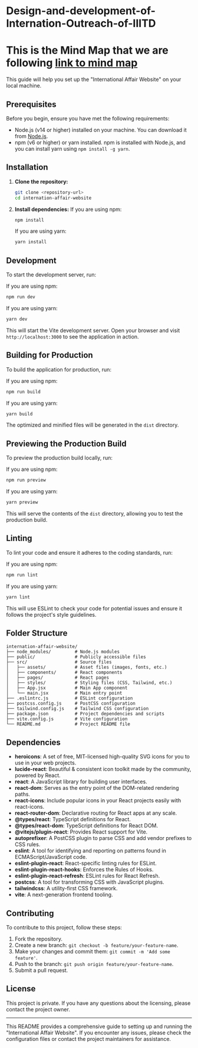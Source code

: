 # Design-and-development-of-Internation-Outreach-of-IIITD

# This is the Mind Map that we are following [link to mind map](https://lucid.app/lucidspark/9908cbeb-df65-4c4d-bb96-210b2f938f90/edit?invitationId=inv_cf521b97-ba4e-4651-adc1-db0eeabdcfdd&page=0_0#)

This guide will help you set up the "International Affair Website" on your local machine.

## Prerequisites

Before you begin, ensure you have met the following requirements:
- Node.js (v14 or higher) installed on your machine. You can download it from [Node.js](https://nodejs.org/).
- npm (v6 or higher) or yarn installed. npm is installed with Node.js, and you can install yarn using `npm install -g yarn`.

## Installation

1. **Clone the repository:**
   ```sh
   git clone <repository-url>
   cd internation-affair-website
   ```

2. **Install dependencies:**
   If you are using npm:
   ```sh
   npm install
   ```
   If you are using yarn:
   ```sh
   yarn install
   ```

## Development

To start the development server, run:

If you are using npm:
```sh
npm run dev
```
If you are using yarn:
```sh
yarn dev
```

This will start the Vite development server. Open your browser and visit `http://localhost:3000` to see the application in action.

## Building for Production

To build the application for production, run:

If you are using npm:
```sh
npm run build
```
If you are using yarn:
```sh
yarn build
```

The optimized and minified files will be generated in the `dist` directory.

## Previewing the Production Build

To preview the production build locally, run:

If you are using npm:
```sh
npm run preview
```
If you are using yarn:
```sh
yarn preview
```

This will serve the contents of the `dist` directory, allowing you to test the production build.

## Linting

To lint your code and ensure it adheres to the coding standards, run:

If you are using npm:
```sh
npm run lint
```
If you are using yarn:
```sh
yarn lint
```

This will use ESLint to check your code for potential issues and ensure it follows the project's style guidelines.

## Folder Structure

```
internation-affair-website/
├── node_modules/         # Node.js modules
├── public/               # Publicly accessible files
├── src/                  # Source files
│   ├── assets/           # Asset files (images, fonts, etc.)
│   ├── components/       # React components
│   ├── pages/            # React pages
│   ├── styles/           # Styling files (CSS, Tailwind, etc.)
│   ├── App.jsx           # Main App component
│   └── main.jsx          # Main entry point
├── .eslintrc.js          # ESLint configuration
├── postcss.config.js     # PostCSS configuration
├── tailwind.config.js    # Tailwind CSS configuration
├── package.json          # Project dependencies and scripts
├── vite.config.js        # Vite configuration
└── README.md             # Project README file
```

## Dependencies

- **heroicons**: A set of free, MIT-licensed high-quality SVG icons for you to use in your web projects.
- **lucide-react**: Beautiful & consistent icon toolkit made by the community, powered by React.
- **react**: A JavaScript library for building user interfaces.
- **react-dom**: Serves as the entry point of the DOM-related rendering paths.
- **react-icons**: Include popular icons in your React projects easily with react-icons.
- **react-router-dom**: Declarative routing for React apps at any scale.
- **@types/react**: TypeScript definitions for React.
- **@types/react-dom**: TypeScript definitions for React DOM.
- **@vitejs/plugin-react**: Provides React support for Vite.
- **autoprefixer**: A PostCSS plugin to parse CSS and add vendor prefixes to CSS rules.
- **eslint**: A tool for identifying and reporting on patterns found in ECMAScript/JavaScript code.
- **eslint-plugin-react**: React-specific linting rules for ESLint.
- **eslint-plugin-react-hooks**: Enforces the Rules of Hooks.
- **eslint-plugin-react-refresh**: ESLint rules for React Refresh.
- **postcss**: A tool for transforming CSS with JavaScript plugins.
- **tailwindcss**: A utility-first CSS framework.
- **vite**: A next-generation frontend tooling.

## Contributing

To contribute to this project, follow these steps:

1. Fork the repository.
2. Create a new branch: `git checkout -b feature/your-feature-name`.
3. Make your changes and commit them: `git commit -m 'Add some feature'`.
4. Push to the branch: `git push origin feature/your-feature-name`.
5. Submit a pull request.

## License

This project is private. If you have any questions about the licensing, please contact the project owner.

---

This README provides a comprehensive guide to setting up and running the "International Affair Website". If you encounter any issues, please check the configuration files or contact the project maintainers for assistance.

